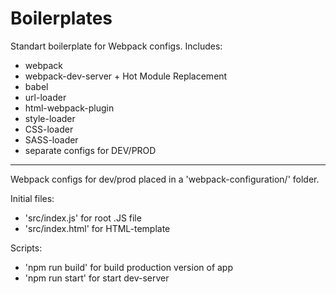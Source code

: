 # Boilerplates
Standart boilerplate for Webpack configs.
Includes: 
- webpack
- webpack-dev-server + Hot Module Replacement
- babel
- url-loader
- html-webpack-plugin
- style-loader
- CSS-loader
- SASS-loader
- separate configs for DEV/PROD
------------------------------------------------------------------------------------
Webpack configs for dev/prod placed in a 'webpack-configuration/' folder.

Initial files:
- 'src/index.js' for root .JS file
- 'src/index.html' for HTML-template

Scripts:

- 'npm run build' for build production version of app
- 'npm run start' for start dev-server

